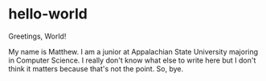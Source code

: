 # hello-world

Greetings, World!

My name is Matthew. I am a junior at Appalachian State University majoring in Computer Science. I really don't know what else to write here but I don't think it matters because that's not the point. So, bye.
